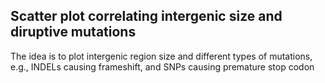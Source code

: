 ## Scatter plot correlating intergenic size and diruptive mutations
The idea is to plot intergenic region size and different types of mutations, e.g., INDELs causing frameshift, and SNPs causing premature stop codon
